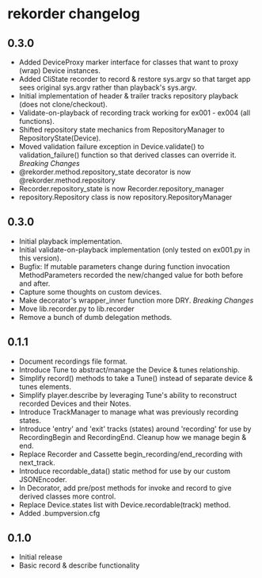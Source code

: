 # rekorder changelog

0.3.0
-----
- Added DeviceProxy marker interface for classes that want to proxy (wrap) Device instances.
- Added CliState recorder to record & restore sys.argv so that target app sees original sys.argv rather than playback's sys.argv.
- Initial implementation of header & trailer tracks repository playback (does not clone/checkout).
- Validate-on-playback of recording track working for ex001 - ex004 (all functions).
- Shifted repository state mechanics from RepositoryManager to RepositoryState(Device).
- Moved validation failure exception in Device.validate() to validation_failure() function so that derived classes can override it.
*Breaking Changes*
- @rekorder.method.repository_state decorator is now @rekorder.method.repository
- Recorder.repository_state is now Recorder.repository_manager
- repository.Repository class is now repository.RepositoryManager

0.3.0
-----
- Initial playback implementation.
- Initial validate-on-playback implementation (only tested on ex001.py in this version).
- Bugfix: If mutable parameters change during function invocation MethodParameters recorded the new/changed value for both before and after.
- Capture some thoughts on custom devices.
- Make decorator's wrapper_inner function more DRY.
*Breaking Changes*
- Move lib.recorder.py to lib.recorder
- Remove a bunch of dumb delegation methods.

0.1.1
-----
- Document recordings file format.
- Introduce Tune to abstract/manage the Device & tunes relationship.
- Simplify record() methods to take a Tune() instead of separate device & tunes elements.
- Simplify player.describe by leveraging Tune's ability to reconstruct recorded Devices and their Notes.
- Introduce TrackManager to manage what was previously recording states.
- Introduce 'entry' and 'exit' tracks (states) around 'recording' for use by RecordingBegin and RecordingEnd. Cleanup how we manage begin & end.
- Replace Recorder and Cassette begin_recording/end_recording with next_track.
- Introduce recordable_data() static method for use by our custom JSONEncoder.
- In Decorator, add pre/post methods for invoke and record to give derived classes more control.
- Replace Device.states list with Device.recordable(track) method.
- Added .bumpversion.cfg

0.1.0
-----
- Initial release
- Basic record & describe functionality
